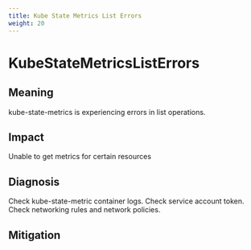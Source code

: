 ```yaml
---
title: Kube State Metrics List Errors
weight: 20
---
```


# KubeStateMetricsListErrors

## Meaning

kube-state-metrics is experiencing errors in list operations.

## Impact

Unable to get metrics for certain resources

## Diagnosis

Check kube-state-metric container logs.
Check service account token.
Check networking rules and network policies.

## Mitigation
